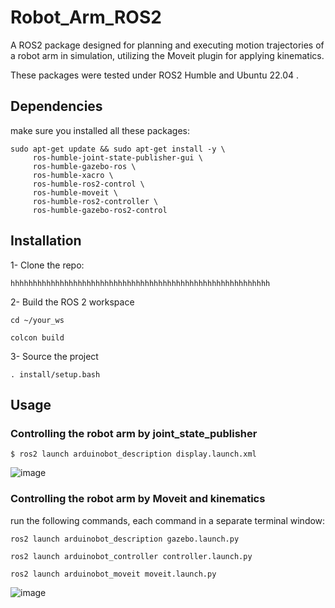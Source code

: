 # Robot_Arm_ROS2
A ROS2 package designed for planning and executing motion trajectories of a robot arm in simulation, utilizing the Moveit plugin for applying kinematics.


These packages were tested under ROS2 Humble and Ubuntu 22.04 .

## Dependencies
make sure you installed all these packages:
```
sudo apt-get update && sudo apt-get install -y \
     ros-humble-joint-state-publisher-gui \
     ros-humble-gazebo-ros \
     ros-humble-xacro \
     ros-humble-ros2-control \
     ros-humble-moveit \
     ros-humble-ros2-controller \
     ros-humble-gazebo-ros2-control 
```
## Installation

1- Clone the repo:
```
hhhhhhhhhhhhhhhhhhhhhhhhhhhhhhhhhhhhhhhhhhhhhhhhhhhhhhhhhh
```
2- Build the ROS 2 workspace
```
cd ~/your_ws
```
```
colcon build
```
3- Source the project
```
. install/setup.bash
```
## Usage
### Controlling the robot arm by joint_state_publisher
```
$ ros2 launch arduinobot_description display.launch.xml
```
![image](https://github.com/user-attachments/assets/683164ab-a99e-47db-96a4-0590e61944f3)

### Controlling the robot arm by Moveit and kinematics
run the following commands, each command in a separate terminal window:
```
ros2 launch arduinobot_description gazebo.launch.py
```
```
ros2 launch arduinobot_controller controller.launch.py
```
```
ros2 launch arduinobot_moveit moveit.launch.py
```
![image](https://github.com/user-attachments/assets/65746bab-c6e4-4580-9295-0283a7764b16)

